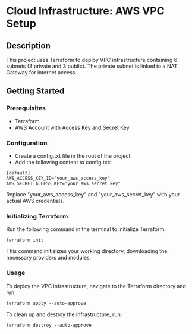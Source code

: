 # Cloud Infrastructure: AWS VPC Setup

## Description
This project uses Terraform to deploy VPC infrastructure containing 6 subnets (3 private and 3 public). The private subnet is linked to a NAT Gateway for internet access.

## Getting Started

### Prerequisites
- Terraform
- AWS Account with Access Key and Secret Key

### Configuration
- Create a config.txt file in the root of the project.
- Add the following content to config.txt:
```
[default]
AWS_ACCESS_KEY_ID="your_aws_access_key"
AWS_SECRET_ACCESS_KEY="your_aws_secret_key"
```
Replace "your_aws_access_key" and "your_aws_secret_key" with your actual AWS credentials.

### Initializing Terraform
Run the following command in the terminal to initialize Terraform:
```
terraform init
```
This command initializes your working directory, downloading the necessary providers and modules.

### Usage
To deploy the VPC infrastructure, navigate to the Terraform directory and run:
```
terraform apply --auto-approve
```
To clean up and destroy the infrastructure, run:
```
terraform destroy --auto-approve
```

